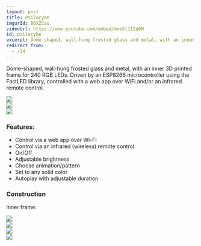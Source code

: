 ```yaml
---
layout: post
title: Psilocybe
imgurId: B0XZCao
videoUrl: https://www.youtube.com/embed/mms5l1I2q0M
id: psilocybe
excerpt: Dome-shaped, wall-hung frosted glass and metal, with an inner 3D printed frame for 240 RGB LEDs.
redirect_from:
  - /14
---
```


Dome-shaped, wall-hung frosted glass and metal, with an inner 3D printed frame for 240 RGB LEDs.  Driven by an ESP8266 microcontroller using the FastLED library, controlled with a web app over WiFi and/or an infrared remote control.

<div class="row">
  <div class="col-xs-12 col-md-6">
    <a href="http://i.imgur.com/Tk4GIeV.png" target="_blank" class="thumbnail"><img src="http://i.imgur.com/Tk4GIeV.png" class="img-responsive" /></a>
  </div>
  
  <div class="col-xs-12 col-md-6">
    <a href="http://i.imgur.com/litybtv.png" target="_blank" class="thumbnail"><img src="http://i.imgur.com/litybtv.png" class="img-responsive" /></a>
  </div>
  
  <div class="col-xs-12 col-md-6">
    <a href="http://i.imgur.com/We9Vi6a.png" target="_blank" class="thumbnail"><img src="http://i.imgur.com/We9Vi6a.png" class="img-responsive" /></a>
  </div>
</div>

### Features:

* Control via a web app over Wi-Fi
* Control via an infrared (wireless) remote control
* On/Off
* Adjustable brightness
* Choose animation/pattern
* Set to any solid color
* Autoplay with adjustable duration

### Construction

Inner frame:

<div class="row">
  <div class="col-xs-12 col-md-6">
    <a href="http://i.imgur.com/ohDvIaW.png" target="_blank" class="thumbnail"><img src="http://i.imgur.com/ohDvIaW.png" class="img-responsive" /></a>
  </div>

  <div class="col-xs-12 col-md-6">
    <a href="http://i.imgur.com/IjN1dT6.png" target="_blank" class="thumbnail"><img src="http://i.imgur.com/IjN1dT6.png" class="img-responsive" /></a>
  </div>

  <div class="col-xs-12 col-md-6">
    <a href="http://i.imgur.com/AHeDDQl.png" target="_blank" class="thumbnail"><img src="http://i.imgur.com/AHeDDQl.png" class="img-responsive" /></a>
  </div>

  <div class="col-xs-12 col-md-6">
    <a href="http://i.imgur.com/FRNvEr0.png" target="_blank" class="thumbnail"><img src="http://i.imgur.com/FRNvEr0.png" class="img-responsive" /></a>
  </div>
</div>
